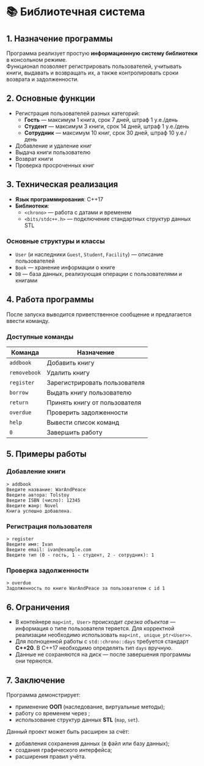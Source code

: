 # 📚 Библиотечная система  

## 1. Назначение программы  

Программа реализует простую **информационную систему библиотеки** в консольном режиме.  
Функционал позволяет регистрировать пользователей, учитывать книги, выдавать и возвращать их, а также контролировать сроки возврата и задолженности.  

## 2. Основные функции  

- Регистрация пользователей разных категорий:  
  - **Гость** — максимум 1 книга, срок 7 дней, штраф 1 у.е./день  
  - **Студент** — максимум 3 книги, срок 14 дней, штраф 1 у.е./день  
  - **Сотрудник** — максимум 10 книг, срок 30 дней, штраф 10 у.е./день  
- Добавление и удаление книг  
- Выдача книги пользователю  
- Возврат книги  
- Проверка просроченных книг  

## 3. Техническая реализация  

- **Язык программирования**: C++17  
- **Библиотеки**:  
  - `<chrono>` — работа с датами и временем  
  - `<bits/stdc++.h>` — подключение стандартных структур данных STL  

### Основные структуры и классы  

- `User` (и наследники `Guest`, `Student`, `Facility`) — описание пользователей  
- `Book` — хранение информации о книге  
- `DB` — база данных, реализующая операции с пользователями и книгами  

## 4. Работа программы  

После запуска выводится приветственное сообщение и предлагается ввести команду.  

### Доступные команды  

| Команда       | Назначение |
|---------------|------------|
| `addbook`     | Добавить книгу |
| `removebook`  | Удалить книгу |
| `register`    | Зарегистрировать пользователя |
| `borrow`      | Выдать книгу пользователю |
| `return`      | Принять книгу от пользователя |
| `overdue`     | Проверить задолженности |
| `help`        | Вывести список команд |
| `0`           | Завершить работу |

## 5. Примеры работы  

### Добавление книги  

```
> addbook
Введите название: WarAndPeace
Введите автора: Tolstoy
Введите ISBN (число): 12345
Введите жанр: Novel
Книга успешно добавлена.
```

### Регистрация пользователя  

```
> register
Введите имя: Ivan
Введите email: ivan@example.com
Введите тип (0 - гость, 1 - студент, 2 - сотрудник): 1
```

### Проверка задолженности  

```
> overdue
Задолженность по книге WarAndPeace за пользователем с id 1
```

## 6. Ограничения  

- В контейнере `map<int, User>` происходит *срезка объектов* — информация о типе пользователя теряется. Для корректной реализации необходимо использовать `map<int, unique_ptr<User>>`.  
- Для полноценной работы с `std::chrono::days` требуется стандарт **C++20**. В C++17 необходимо определять тип `days` вручную.  
- Данные не сохраняются на диск — после завершения программы они теряются.  

## 7. Заключение  

Программа демонстрирует:  
- применение **ООП** (наследование, виртуальные методы);  
- работу со временем через **<chrono>**;  
- использование структур данных **STL** (`map`, `set`).  

Данный проект может быть расширен за счёт:  
- добавления сохранения данных (в файл или базу данных);  
- создания графического интерфейса;  
- расширения правил учёта.  
